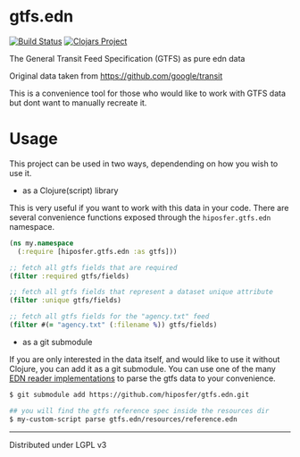 # gtfs.edn

[![Build Status](https://travis-ci.com/hiposfer/gtfs.edn.svg?branch=master)](https://travis-ci.com/hiposfer/gtfs.edn)
[![Clojars Project](https://img.shields.io/clojars/v/hiposfer/gtfs.edn.svg)](https://clojars.org/hiposfer/gtfs.edn)

The General Transit Feed Specification (GTFS) as pure edn data

Original data taken from https://github.com/google/transit

This is a convenience tool for those who would like to work with GTFS data but
dont want to manually recreate it.


# Usage

This project can be used in two ways, dependending on how you wish to use it.

- as a Clojure(script) library

This is very useful if you want to work with this data in your code. There are several
convenience functions exposed through the `hiposfer.gtfs.edn` namespace.

```clojure
(ns my.namespace
  (:require [hiposfer.gtfs.edn :as gtfs])) 

;; fetch all gtfs fields that are required
(filter :required gtfs/fields)

;; fetch all gtfs fields that represent a dataset unique attribute
(filter :unique gtfs/fields)

;; fetch all gtfs fields for the "agency.txt" feed
(filter #(= "agency.txt" (:filename %)) gtfs/fields)
```

- as a git submodule

If you are only interested in the data itself, and would like to use it without Clojure, you
can add it as a git submodule. You can use one of the many [EDN reader implementations](https://github.com/edn-format/edn/wiki/Implementations)
to parse the gtfs data to your convenience.

```bash
$ git submodule add https://github.com/hiposfer/gtfs.edn.git

## you will find the gtfs reference spec inside the resources dir
$ my-custom-script parse gtfs.edn/resources/reference.edn
```


---
Distributed under LGPL v3
